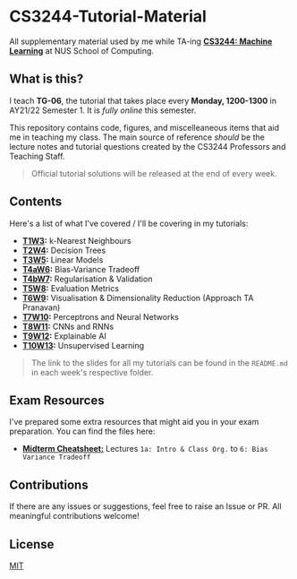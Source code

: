 # CS3244-Tutorial-Material
All supplementary material used by me while TA-ing **[CS3244: Machine Learning](https://nusmods.com/modules/CS3244/machine-learning)** at NUS School of Computing.

## What is this?
I teach **TG-06**, the tutorial that takes place every **Monday, 1200-1300** in AY21/22 Semester 1. It is *fully online* this semester.

This repository contains code, figures, and miscelleaneous items that aid me in teaching my class. The main source of reference *should* be the lecture notes and tutorial questions created by the CS3244 Professors and Teaching Staff. 

> Official tutorial solutions will be released at the end of every week.

## Contents

Here's a list of what I've covered / I'll be covering in my tutorials:

- **[T1W3](https://github.com/rish-16/CS3244-Tutorial-Material/tree/main/T1W3):** k-Nearest Neighbours
- **[T2W4](https://github.com/rish-16/CS3244-Tutorial-Material/tree/main/T2W4):** Decision Trees
- **[T3W5](https://github.com/rish-16/CS3244-Tutorial-Material/tree/main/T3W5):** Linear Models
- **[T4aW6](https://github.com/rish-16/CS3244-Tutorial-Material/tree/main/T4aW6):** Bias-Variance Tradeoff
- **[T4bW7](https://github.com/rish-16/CS3244-Tutorial-Material/tree/main/T4bW7):** Regularisation & Validation
- **[T5W8](https://github.com/rish-16/CS3244-Tutorial-Material/tree/main/T5W8):** Evaluation Metrics
- **[T6W9](https://github.com/rish-16/CS3244-Tutorial-Material/tree/main/T6W9):** Visualisation & Dimensionality Reduction (Approach TA Pranavan)
- **[T7W10](https://github.com/rish-16/CS3244-Tutorial-Material/tree/main/T7W9):** Perceptrons and Neural Networks
- **[T8W11](https://github.com/rish-16/CS3244-Tutorial-Material/tree/main/T8W11):** CNNs and RNNs
- **[T9W12](https://github.com/rish-16/CS3244-Tutorial-Material/tree/main/T9W12):** Explainable AI
- **[T10W13](https://github.com/rish-16/CS3244-Tutorial-Material/tree/main/T10W13):** Unsupervised Learning

> The link to the slides for all my tutorials can be found in the `README.md` in each week's respective folder.

## Exam Resources
I've prepared some extra resources that might aid you in your exam preparation. You can find the files here:

- [**Midterm Cheatsheet:**](https://github.com/rish-16/CS3244-Tutorial-Material/blob/main/misc/CS3244_Midterm_Cheatsheet.pdf) Lectures `1a: Intro & Class Org.` to `6: Bias Variance Tradeoff`

## Contributions
If there are any issues or suggestions, feel free to raise an Issue or PR. All meaningful contributions welcome!

## License
[MIT](https://github.com/rish-16/CS3244-Tutorial-Material/blob/main/LICENSE)
